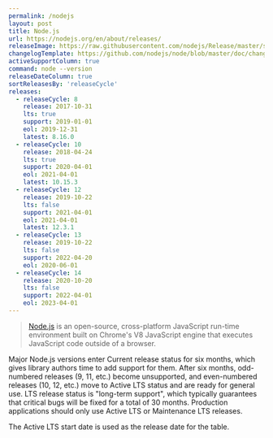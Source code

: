 ```yaml
---
permalink: /nodejs
layout: post
title: Node.js
url: https://nodejs.org/en/about/releases/
releaseImage: https://raw.githubusercontent.com/nodejs/Release/master/schedule.svg?sanitize=true
changelogTemplate: https://github.com/nodejs/node/blob/master/doc/changelogs/CHANGELOG_V__RELEASE_CYCLE__.md#__LATEST__
activeSupportColumn: true
command: node --version
releaseDateColumn: true
sortReleasesBy: 'releaseCycle'
releases:
  - releaseCycle: 8
    release: 2017-10-31
    lts: true
    support: 2019-01-01
    eol: 2019-12-31
    latest: 8.16.0
  - releaseCycle: 10
    release: 2018-04-24
    lts: true
    support: 2020-04-01
    eol: 2021-04-01
    latest: 10.15.3
  - releaseCycle: 12
    release: 2019-10-22
    lts: false
    support: 2021-04-01
    eol: 2021-04-01
    latest: 12.3.1
  - releaseCycle: 13
    release: 2019-10-22
    lts: false
    support: 2022-04-20
    eol: 2020-06-01
  - releaseCycle: 14
    release: 2020-10-20
    lts: false
    support: 2022-04-01
    eol: 2023-04-01
---
```


> [Node.js](https://nodejs.org/) is an open-source, cross-platform JavaScript run-time environment built on Chrome's V8 JavaScript engine that executes JavaScript code outside of a browser.

Major Node.js versions enter Current release status for six months, which gives library authors time to add support for them. After six months, odd-numbered releases (9, 11, etc.) become unsupported, and even-numbered releases (10, 12, etc.) move to Active LTS status and are ready for general use. LTS release status is "long-term support", which typically guarantees that critical bugs will be fixed for a total of 30 months. Production applications should only use Active LTS or Maintenance LTS releases.

The Active LTS start date is used as the release date for the table.
